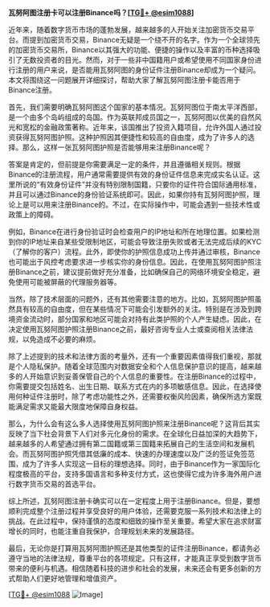 **瓦努阿图注册卡可以注册Binance吗？[[TG💪+ @esim1088](https://t.me/s/esim1088)]**

近年来，随着数字货币市场的蓬勃发展，越来越多的人开始关注加密货币交易平台。而提到加密货币交易，Binance无疑是一个绕不开的名字。作为一个全球领先的加密货币交易所，Binance以其强大的功能、便捷的操作以及丰富的币种选择吸引了无数投资者的目光。然而，对于一些非中国籍用户或希望使用不同国家身份进行注册的用户来说，是否能用瓦努阿图的身份证件注册Binance却成为一个疑问。本文将围绕这一问题展开详细探讨，帮助大家了解瓦努阿图注册卡能否用于Binance注册。

首先，我们需要明确瓦努阿图这个国家的基本情况。瓦努阿图位于南太平洋西部，是一个由多个岛屿组成的岛国。作为英联邦成员国之一，瓦努阿图以优美的自然风光和宽松的金融政策著称。近年来，该国推出了投资入籍项目，允许外国人通过投资获得瓦努阿图护照。这种护照因其便捷性和较高的自由度，成为了许多人的选择。那么，这样一张瓦努阿图护照是否能够用来注册Binance呢？

答案是肯定的，但前提是你需要满足一定的条件，并且遵循相关规则。根据Binance的注册流程，用户通常需要提供有效的身份证件信息来完成实名认证。这里所说的“有效身份证件”并没有特别限制国籍，只要你的证件符合国际通用标准，并且可以通过Binance的身份验证系统即可。因此，如果你持有瓦努阿图护照，理论上是可以用来注册Binance的。不过，在实际操作中，可能会遇到一些技术性或政策上的障碍。

例如，Binance在进行身份验证时会检查用户的IP地址和所在地理位置。如果检测到你的IP地址来自某些受限制地区，可能会导致注册失败或者无法完成后续的KYC（了解你的客户）流程。此外，即使你的护照信息成功上传并通过审核，Binance也可能出于风控考虑要求进一步核实你的身份信息。因此，在使用瓦努阿图护照注册Binance之前，建议提前做好充分准备，比如确保自己的网络环境安全稳定，避免使用可能被屏蔽的代理服务器等。

当然，除了技术层面的问题外，还有其他需要注意的地方。比如，瓦努阿图护照虽然具有较高的自由度，但在某些情况下可能会引发额外的关注。特别是在涉及到跨境资金流动时，部分国家和地区可能会对持有此类护照的个人产生疑虑。因此，在决定使用瓦努阿图护照注册Binance之前，最好咨询专业人士或查阅相关法律法规，以免造成不必要的麻烦。

除了上述提到的技术和法律方面的考量外，还有一个重要因素值得我们重视，那就是个人隐私保护。随着全球范围内对数据安全和个人信息保护意识的提高，越来越多的人开始意识到妥善保管自己的个人信息的重要性。在注册Binance的过程中，你需要提交包括姓名、出生日期、联系方式在内的多项敏感信息。因此，在选择使用何种证件注册时，除了考虑功能性之外，还需要权衡风险因素，确保所选方案既能满足需求又能最大限度地保障自身权益。

那么，为什么会有这么多人选择使用瓦努阿图护照来注册Binance呢？这背后其实反映了当下社会背景下人们对多元化身份的需求。在全球化日益加深的大趋势下，越来越多的人希望通过拥有第二国籍或第三国籍来拓展自己的生活空间和发展机会。而瓦努阿图护照凭借其低廉的成本、快速的办理速度以及广泛的签证免签范围，成为了许多人实现这一目标的理想选择。同时，由于Binance作为一家国际化程度极高的平台，支持多国语言和多种支付方式，这也使得它成为许多海外用户进行数字货币交易的首选平台。

综上所述，瓦努阿图注册卡确实可以在一定程度上用于注册Binance。但是，要想顺利完成整个注册过程并享受良好的用户体验，还需要克服一系列技术和法律上的挑战。在此过程中，保持谨慎的态度和细致的操作至关重要。希望大家在追求财富增长的同时，也能注重自我保护，合理规划未来的发展路径。

最后，无论你是打算用瓦努阿图护照还是其他类型的证件注册Binance，都请务必遵守当地的法律法规，尊重平台的各项规定。只有这样，才能真正享受到数字货币带来的便利与机遇。相信随着科技的进步和社会的发展，未来还会有更多创新的方式帮助人们更好地管理和增值资产。

[[TG💪+ @esim1088](https://t.me/s/esim1088) ![Image](https://i.postimg.cc/4NQfJmqS/Snipaste-2025-05-13-00-14-12.png)]